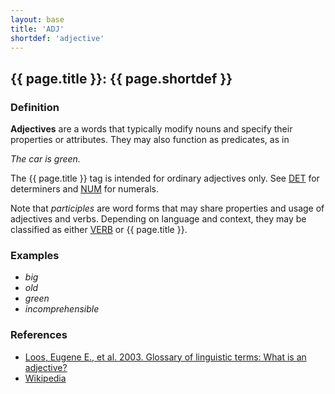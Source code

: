 ```yaml
---
layout: base
title: 'ADJ'
shortdef: 'adjective'
---
```


## {{ page.title }}: {{ page.shortdef }}

### Definition

**Adjectives** are a words that typically modify nouns and specify their properties or attributes. They may also function as predicates, as in

_The car is green._

The {{ page.title }} tag is intended for ordinary adjectives only. See <a href="DET.html">DET</a> for determiners and <a href="NUM.html">NUM</a> for numerals.

Note that _participles_ are word forms that may share properties and usage of adjectives and verbs. Depending on language and context, they may be classified as either <a href="VERB.html">VERB</a> or {{ page.title }}.

### Examples

* _big_
* _old_
* _green_
* _incomprehensible_

### References

* <a href="http://www-01.sil.org/linguistics/GlossaryOfLinguisticTerms/WhatIsAnAdjective.htm">Loos, Eugene E., et al. 2003. Glossary of linguistic terms: What is an adjective?</a>
* <a href="http://en.wikipedia.org/wiki/Adjective">Wikipedia</a>
